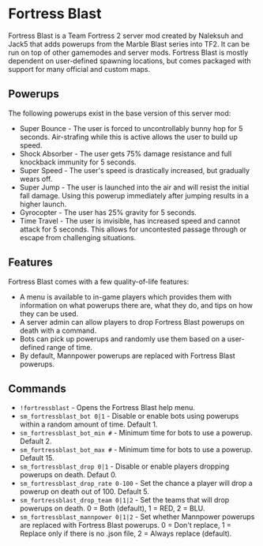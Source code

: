 Fortress Blast
==============

Fortress Blast is a Team Fortress 2 server mod created by Naleksuh and Jack5 that adds powerups from the Marble Blast series into TF2. It can be run on top of other gamemodes and server mods. Fortress Blast is mostly dependent on user-defined spawning locations, but comes packaged with support for many official and custom maps.

Powerups
--------

The following powerups exist in the base version of this server mod:

- Super Bounce - The user is forced to uncontrollably bunny hop for 5 seconds. Air-strafing while this is active allows the user to build up speed.
- Shock Absorber - The user gets 75% damage resistance and full knockback immunity for 5 seconds.
- Super Speed - The user's speed is drastically increased, but gradually wears off.
- Super Jump - The user is launched into the air and will resist the initial fall damage. Using this powerup immediately after jumping results in a higher launch.
- Gyrocopter - The user has 25% gravity for 5 seconds.
- Time Travel - The user is invisible, has increased speed and cannot attack for 5 seconds. This allows for uncontested passage through or escape from challenging situations.

Features
--------

Fortress Blast comes with a few quality-of-life features:

- A menu is available to in-game players which provides them with information on what powerups there are, what they do, and tips on how they can be used.
- A server admin can allow players to drop Fortress Blast powerups on death with a command.
- Bots can pick up powerups and randomly use them based on a user-defined range of time.
- By default, Mannpower powerups are replaced with Fortress Blast powerups.

Commands
--------

- `!fortressblast` - Opens the Fortress Blast help menu.
- `sm_fortressblast_bot 0|1` - Disable or enable bots using powerups within a random amount of time. Default 1.
- `sm_fortressblast_bot_min #` - Minimum time for bots to use a powerup. Default 2.
- `sm_fortressblast_bot_max #` - Minimum time for bots to use a powerup. Default 15.
- `sm_fortressblast_drop 0|1` - Disable or enable players dropping powerups on death. Defaut 0.
- `sm_fortressblast_drop_rate 0-100` - Set the chance a player will drop a powerup on death out of 100. Default 5.
- `sm_fortressblast_drop_team 0|1|2` - Set the teams that will drop powerups on death. 0 = Both (default), 1 = RED, 2 = BLU.
- `sm_fortressblast_mannpower 0|1|2` - Set whether Mannpower powerups are replaced with Fortress Blast powerups. 0 = Don't replace, 1 = Replace only if there is no .json file, 2 = Always replace (default).
